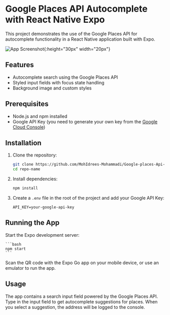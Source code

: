 # Google Places API Autocomplete with React Native Expo

This project demonstrates the use of the Google Places API for autocomplete functionality in a React Native application built with Expo.

![App Screenshot](https://res.cloudinary.com/dzobi6ntc/image/upload/v1721109640/mockup_hgbx4m.png){:height="30px" width="20px"}

## Features

- Autocomplete search using the Google Places API
- Styled input fields with focus state handling
- Background image and custom styles

## Prerequisites

- Node.js and npm installed
- Google API Key (you need to generate your own key from the [Google Cloud Console](https://console.cloud.google.com/))

## Installation

1. Clone the repository:

    ```bash
    git clone https://github.com/MohIdrees-Mohammadi/Google-places-Api-using-React-Native-Expo.git
    cd repo-name
    ```

2. Install dependencies:

    ```bash
    npm install
    ```

3. Create a `.env` file in the root of the project and add your Google API Key:

    ```
    API_KEY=your-google-api-key
    ```

## Running the App

Start the Expo development server:

    ```bash
    npm start
    ```

Scan the QR code with the Expo Go app on your mobile device, or use an emulator to run the app.

## Usage

The app contains a search input field powered by the Google Places API. Type in the input field to get autocomplete suggestions for places. When you select a suggestion, the address will be logged to the console.
